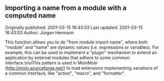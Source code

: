 ## Importing a name from a module with a computed name

Originally published: 2001-03-15 16:43:03
Last updated: 2001-03-15 16:43:03
Author: Jürgen Hermann

This function allows you to do "from module import name", where both "module" and "name" are dynamic values (i.e. expressions or variables). For example, this can be used to implement a "plugin" mechanism to extend an application by external modules that adhere to some common interface.\n\nThis pattern is used in MoinMoin (http://moin.sourceforge.net/) to load extensions implementing variations of a common interface, like "action", "macro", and "formatter".